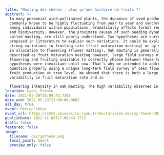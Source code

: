 ```yaml
---
title: "Masting des chênes : plus qu’une histoire de fruits ?"
abstract: >-
  In many perennial wind-pollinated plants, the dynamics of seed production,
  commonly known to be highly fluctuating from year to year and synchronized
  among individuals within populations, dramatically affects forest regeneration
  and biodiversity. However, the proximate causes of such seeding dynamics,
  called masting, are still poorly understood. Two hypotheses are currently
  proposed in litterature to explain such variations. It could be explained by
  strong variations in fruiting rate (fruit maturation masting) or by variations
  in allocation to flowering (flower masting). Oak masting is generally
  described as fruit maturation masting however, large field surveys of
  flowering and fruiting available to correctly choose between those two
  hypotheses were inexistant until now. That’s why we intended to address this
  question properly using a unique long-term field survey of oaks flower and
  fruit production at tree level. We showed that there is both a large
  variability in fruit maturation rate and in

  flowering intensity in oak masting. The high variability observed in acorn production is thus the result of a combination between the two hypotheses described in the literature. This result highlights the importance of taking flowering into account to identify masting proximate mechanisms, which isn't the case in most published studies. Our work showed that flowering intensity and fructification rate are both influenced by past year fruiting intensity : it could either highlight a resource depletion effect or a resource allocation strategy. Fructification rate is also influenced by the amount of flowers produced by conspecific neighbors, an estimation of allogamous available pollen, an important resource for self-incompatible species such as oak. Identifying proximate mechanisms is an important step to improve our understanding of oak masting and make accurate forecasting, a goal of great importance in the context of climate change to be able to predict its impact on forest ecosystems.
location: Lyon, France
date: 2021-05-20T16:09:43.730Z
date_end: 2021-05-20T21:00:00.000Z
all_day: true
event: Décryp’thèse
event_url: https://e2m2.universite-lyon.fr/doctoriales-decryp-these-2021-20-mai-2021-218177.kjsp
publishDate: 2022-11-03T17:09:43.771Z
draft: false
featured: false
image:
  filename: decrypthese.png
  focal_point: Smart
  preview_only: false
---
```


